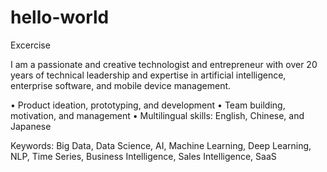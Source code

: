 # hello-world
Excercise

I am a passionate and creative technologist and entrepreneur with over 20 years of technical leadership and expertise in artificial intelligence, enterprise software, and mobile device management.

•	Product ideation, prototyping, and development
•	Team building, motivation, and management
•	Multilingual skills: English, Chinese, and Japanese

Keywords: Big Data, Data Science, AI, Machine Learning, Deep Learning, NLP, Time Series, Business Intelligence, Sales Intelligence, SaaS
